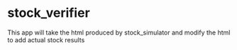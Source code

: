 # stock_verifier
This app will take the html produced by stock_simulator and modify the html to add actual stock results

